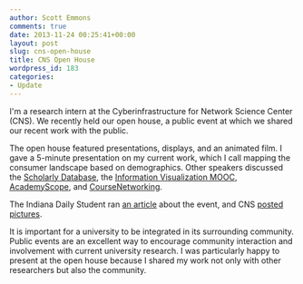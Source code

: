 ```yaml
---
author: Scott Emmons
comments: true
date: 2013-11-24 00:25:41+00:00
layout: post
slug: cns-open-house
title: CNS Open House
wordpress_id: 183
categories:
- Update
---
```


I'm a research intern at the Cyberinfrastructure for Network Science Center (CNS). We recently held our open house, a public event at which we shared our recent work with the public.

The open house featured presentations, displays, and an animated film. I gave a 5-minute presentation on my current work, which I call mapping the consumer landscape based on demographics. Other speakers discussed the [Scholarly Database](http://sdb.cns.iu.edu/), the [Information Visualization MOOC](http://ivmooc.cns.iu.edu/), [AcademyScope](http://www.youtube.com/watch?v=pdqKBna1Fos), and [CourseNetworking](http://www.thecn.com/).

The Indiana Daily Student ran [an article](http://www.idsnews.com/news/story.aspx?id=95234) about the event, and CNS [posted pictures](http://cns.iu.edu/open_house.html).

It is important for a university to be integrated in its surrounding community. Public events are an excellent way to encourage community interaction and involvement with current university research. I was particularly happy to present at the open house because I shared my work not only with other researchers but also the community.

